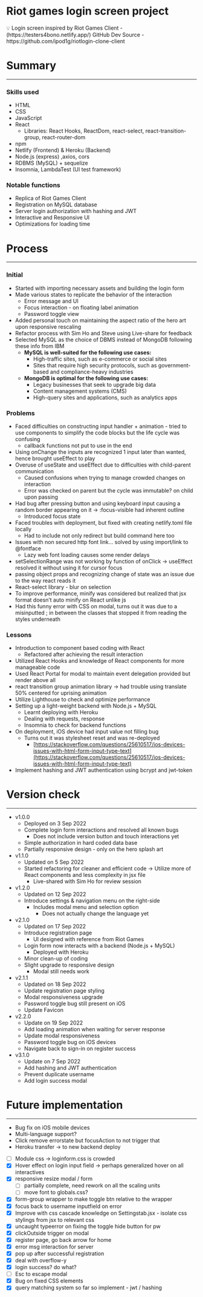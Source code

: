 # Riot games login screen project

<aside>
💡 Login screen inspired by Riot Games Client - (https://testers4bono.netlify.app/)
GitHub Dev Source - https://github.com/ipod1g/riotlogin-clone-client

</aside>

# Summary

---

### Skills used

-  HTML
-  CSS
-  JavaScript
-  React
   -  Libraries: React Hooks, ReactDom, react-select, react-transition-group, react-router-dom
-  npm
-  Netlify (Frontend) & Heroku (Backend)
-  Node.js (express) ,axios, cors
-  RDBMS (MySQL) + sequelize
-  Insomnia, LambdaTest (UI test framework)

### Notable functions

-  Replica of Riot Games Client
-  Registration on MySQL database
-  Server login authorization with hashing and JWT
-  Interactive and Responsive UI
-  Optimizations for loading time

# Process

---

### Initial

-  Started with importing necessary assets and building the login form
-  Made various states to replicate the behavior of the interaction
   -  Error message and UI
   -  Focus interaction - on floating label animation
   -  Password toggle view
-  Added personal touch on maintaining the aspect ratio of the hero art upon responsive rescaling
-  Refactor process with Sim Ho and Steve using Live-share for feedback
-  Selected MySQL as the choice of DBMS instead of MongoDB following these info from IBM
   -  **MySQL is well-suited for the following use cases:**
      -  High-traffic sites, such as e-commerce or social sites
      -  Sites that require high security protocols, such as government-based and compliance-heavy industries
   -  **MongoDB is optimal for the following use cases:**
      -  Legacy businesses that seek to upgrade big data
      -  Content management systems (CMS)
      -  High-query sites and applications, such as analytics apps

### Problems

-  Faced difficulties on constructing input handler + animation - tried to use components to simplify the code blocks but the life cycle was confusing
   -  callback functions not put to use in the end
-  Using onChange the inputs are recognized 1 input later than wanted, hence brought useEffect to play
-  Overuse of useState and useEffect due to difficulties with child-parent communication
   -  Caused confusions when trying to manage crowded changes on interaction
   -  Error was checked on parent but the cycle was immutable? on child upon passing
-  Had bug after pressing button and using keyboard input causing a random border appearing on it → :focus-visible had inherent outline
   -  Introduced focus state
-  Faced troubles with deployment, but fixed with creating netlify.toml file locally
   -  Had to include not only redirect but build command here too
-  Issues with non secured http font link… solved by using import/link to @fontface
   -  Lazy web font loading causes some render delays
-  setSelectionRange was not working by function of onClick → useEffect resolved it without using it for cursor focus
-  passing object props and recognizing change of state was an issue due to the way react reads it
-  React-select library - blur on selection
-  To improve performance, minify was considered but realized that jsx format doesn’t auto minify on React unlike js
-  Had this funny error with CSS on modal, turns out it was due to a misinputted ; in between the classes that stopped it from reading the styles underneath

### Lessons

-  Introduction to component based coding with React
   -  Refactored after achieving the result interaction
-  Utilized React Hooks and knowledge of React components for more manageable code
-  Used React Portal for modal to maintain event delegation provided but render above all
-  react transition group animation library → had trouble using translate 50% centered for uprising animation
-  Utilize Lighthouse to check and optimize performance
-  Setting up a light-weight backend with Node.js + MySQL
   -  Learnt deploying with Heroku
   -  Dealing with requests, response
   -  Insomnia to check for backend functions
-  On deployment, iOS device had input value not filling bug
   -  Turns out it was stylesheet reset and was re-deployed
      -  [https://stackoverflow.com/questions/25610517/ios-devices-issues-with-html-form-input-type-text](https://stackoverflow.com/questions/25610517/ios-devices-issues-with-html-form-input-type-text)
-  Implement hashing and JWT authentication using bcrypt and jwt-token

# Version check

---

-  v1.0.0
   -  Deployed on 3 Sep 2022
   -  Complete login form interactions and resolved all known bugs
      -  Does not include version button and touch interactions yet
   -  Simple authorization in hard coded data base
   -  Partially responsive design - only on the hero splash art
-  v1.1.0
   -  Updated on 5 Sep 2022
   -  Started refactoring for cleaner and efficient code → Utilize more of React components and less complexity in jsx file
      -  Live-shared with Sim Ho for review session
-  v1.2.0
   -  Updated on 12 Sep 2022
   -  Introduce settings & navigation menu on the right-side
      -  Includes modal menu and selection option
         -  Does not actually change the language yet
-  v2.1.0
   -  Updated on 17 Sep 2022
   -  Introduce registration page
      -  UI designed with reference from Riot Games
   -  Login form now interacts with a backend (Node.js + MySQL)
      -  Deployed with Heroku
   -  Minor clean-up of coding
   -  Slight upgrade to responsive design
      -  Modal still needs work
-  v2.1.1
   -  Updated on 18 Sep 2022
   -  Update registration page styling
   -  Modal responsiveness upgrade
   -  Password toggle bug still present on iOS
   -  Update Favicon
-  v2.2.0
   -  Update on 19 Sep 2022
   -  Add loading animation when waiting for server response
   -  Update modal responsiveness
   -  Password toggle bug on iOS devices
   -  Navigate back to sign-in on register success
-  v3.1.0
   -  Update on 7 Sep 2022
   -  Add hashing and JWT authentication
   -  Prevent duplicate username
   -  Add login success modal

# Future implementation

---

-  Bug fix on iOS mobile devices
-  Multi-language support?
-  Click remove errorstate but focusAction to not trigger that
-  Heroku transfer → to new backend deploy

-  [ ] Module css → loginform.css is crowded
-  [x] Hover effect on login input field → perhaps generalized hover on all interactives
-  [x] responsive resize modal / form
   -  [ ] partially complete, need rework on all the scaling units
   -  [ ] move font to globals.css?
-  [x] form-group wrapper to make toggle btn relative to the wrapper
-  [x] focus back to username inputfield on error
-  [x] Improve with css cascade knowledge on Settingstab.jsx - isolate css stylings from jsx to relevant css
-  [x] uncaught typeerror on fixing the toggle hide button for pw
-  [x] clickOutside trigger on modal
-  [x] register page, go back arrow for home
-  [x] error msg interaction for server
-  [x] pop up after successful registration
-  [x] deal with overflow-y
-  [x] login success? do what?
-  [ ] Esc to escape modal
-  [x] Bug on fixed CSS elements
-  [x] query matching system so far so implement - jwt / hashing
